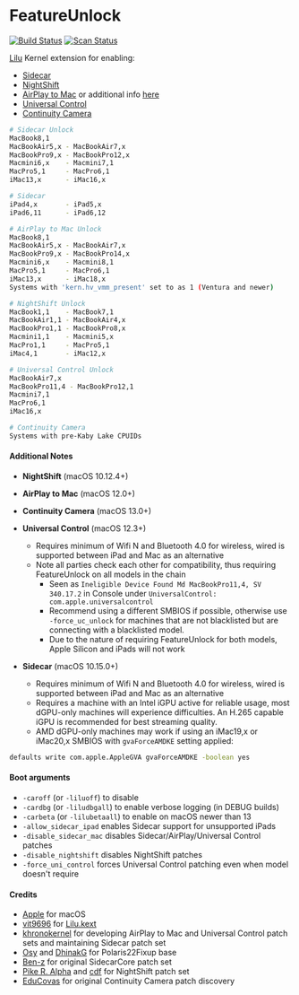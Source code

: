 FeatureUnlock
==============

[![Build Status](https://github.com/acidanthera/FeatureUnlock/workflows/CI/badge.svg?branch=master)](https://github.com/acidanthera/FeatureUnlock/actions) [![Scan Status](https://scan.coverity.com/projects/23354/badge.svg?flat=1)](https://scan.coverity.com/projects/23354)

[Lilu](https://github.com/acidanthera/Lilu) Kernel extension for enabling:
* [Sidecar](https://support.apple.com/HT210380)
* [NightShift](https://support.apple.com/guide/mac-help/use-night-shift-mchl97bc676d/mac)
* [AirPlay to Mac](https://www.apple.com/airplay/) or additional info [here](https://support.apple.com/HT204289)
* [Universal Control](https://support.apple.com/HT212757)
* [Continuity Camera](https://support.apple.com/lv-lv/guide/mac-help/mchl77879b8a/mac)

```sh
# Sidecar Unlock
MacBook8,1
MacBookAir5,x - MacBookAir7,x
MacBookPro9,x - MacBookPro12,x
Macmini6,x    - Macmini7,1
MacPro5,1     - MacPro6,1
iMac13,x      - iMac16,x

# Sidecar
iPad4,x       - iPad5,x
iPad6,11      - iPad6,12

# AirPlay to Mac Unlock
MacBook8,1
MacBookAir5,x - MacBookAir7,x
MacBookPro9,x - MacBookPro14,x
Macmini6,x    - Macmini8,1
MacPro5,1     - MacPro6,1
iMac13,x      - iMac18,x
Systems with 'kern.hv_vmm_present' set to as 1 (Ventura and newer)

# NightShift Unlock
MacBook1,1    - MacBook7,1
MacBookAir1,1 - MacBookAir4,x
MacBookPro1,1 - MacBookPro8,x
Macmini1,1    - Macmini5,x
MacPro1,1     - MacPro5,1
iMac4,1       - iMac12,x

# Universal Control Unlock
MacBookAir7,x
MacBookPro11,4 - MacBookPro12,1
Macmini7,1
MacPro6,1
iMac16,x

# Continuity Camera
Systems with pre-Kaby Lake CPUIDs
```

#### Additional Notes

* **NightShift** (macOS 10.12.4+)

* **AirPlay to Mac** (macOS 12.0+)

* **Continuity Camera** (macOS 13.0+)

* **Universal Control** (macOS 12.3+)
  * Requires minimum of Wifi N and Bluetooth 4.0 for wireless, wired is supported between iPad and Mac as an alternative
  * Note all parties check each other for compatibility, thus requiring FeatureUnlock on all models in the chain
    * Seen as `Ineligible Device Found Md MacBookPro11,4, SV 340.17.2` in Console under `UniversalControl: com.apple.universalcontrol`
    * Recommend using a different SMBIOS if possible, otherwise use `-force_uc_unlock` for machines that are not blacklisted but are connecting with a blacklisted model.
    * Due to the nature of requiring FeatureUnlock for both models, Apple Silicon and iPads will not work

* **Sidecar** (macOS 10.15.0+)
  * Requires minimum of Wifi N and Bluetooth 4.0 for wireless, wired is supported between iPad and Mac as an alternative
  * Requires a machine with an Intel iGPU active for reliable usage, most dGPU-only machines will experience difficulties. An H.265 capable iGPU is recommended for best streaming quality.
  * AMD dGPU-only machines may work if using an iMac19,x or iMac20,x SMBIOS with `gvaForceAMDKE` setting applied:

```sh
defaults write com.apple.AppleGVA gvaForceAMDKE -boolean yes
```

#### Boot arguments

- `-caroff` (or `-liluoff`) to disable
- `-cardbg` (or `-liludbgall`) to enable verbose logging (in DEBUG builds)
- `-carbeta` (or `-lilubetaall`) to enable on macOS newer than 13
- `-allow_sidecar_ipad` enables Sidecar support for unsupported iPads
- `-disable_sidecar_mac` disables Sidecar/AirPlay/Universal Control patches
- `-disable_nightshift` disables NightShift patches
- `-force_uni_control` forces Universal Control patching even when model doesn't require

#### Credits

- [Apple](https://www.apple.com) for macOS
- [vit9696](https://github.com/vit9696) for [Lilu.kext](https://github.com/vit9696/Lilu)
- [khronokernel](https://github.com/khronokernel) for developing AirPlay to Mac and Universal Control patch sets and maintaining Sidecar patch set
- [Osy](https://github.com/Osy/Polaris22Fixup/) and [DhinakG](https://github.com/dhinakg/Polaris22Fixup/) for Polaris22Fixup base
- [Ben-z](https://github.com/ben-z/free-sidecar) for original SidecarCore patch set
- [Pike R. Alpha](https://pikeralpha.wordpress.com/2017/01/30/4398/) and [cdf](https://github.com/cdf/NightShiftEnabler) for NightShift patch set
- [EduCovas](https://github.com/educovas) for original Continuity Camera patch discovery 
